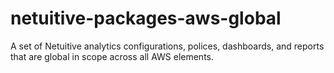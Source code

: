 # netuitive-packages-aws-global
A set of Netuitive analytics configurations, polices, dashboards, and reports that are global in scope across all AWS elements.
